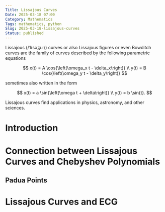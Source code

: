 ```yaml
---
Title: Lissajous Curves
Date: 2025-03-18 07:00
Category: Mathematics
Tags: mathematics, python
Slug: 2025-03-18-lissajous-curves
Status: published
---
```


Lissajous (/ˈlɪsəʒuː/) curves or also Lissajous figures or even Bowditch curves are the family of curves described by the following parametric equations

$$
x(t)	=	A \cos{\left(\omega_x t - \delta_x\right)} \\
y(t)	=	B \cos{\left(\omega_y t - \delta_y\right)}
$$

sometimes also written in the form

$$
x(t)	=	a \sin{\left(\omega t + \delta\right)} \\
y(t)	=	b \sin{t}.
$$

Lissajous curves find applications in physics, astronomy, and other sciences.

# Introduction

# Connection between Lissajous Curves and Chebyshev Polynomials

## Padua Points

# Lissajous Curves and ECG
